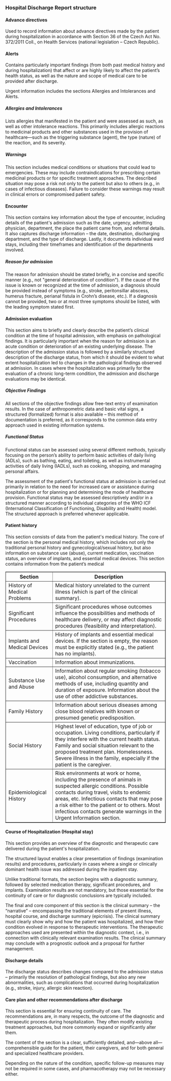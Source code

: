 ### Hospital Discharge Report structure

#### Advance directives

Used to record information about advance directives made by the patient during hospitalization in accordance with Section 36 of the Czech Act No. 372/2011 Coll., on Health Services (national legislation – Czech Republic).

#### Alerts

Contains particularly important findings (from both past medical history and during hospitalization) that affect or are highly likely to affect the patient’s health status, as well as the nature and scope of medical care to be provided after discharge.

Urgent information includes the sections Allergies and Intolerances and Alerts.

##### Allergies and Intolerances

Lists allergies that manifested in the patient and were assessed as such, as well as other intolerance reactions. This primarily includes allergic reactions to medicinal products and other substances used in the provision of healthcare—such as the triggering substance (agent), the type (nature) of the reaction, and its severity.

##### Warnings

This section includes medical conditions or situations that could lead to emergencies. These may include contraindications for prescribing certain medicinal products or for specific treatment approaches. The described situation may pose a risk not only to the patient but also to others (e.g., in cases of infectious diseases). Failure to consider these warnings may result in clinical errors or compromised patient safety.

#### Encounter

This section contains key information about the type of encounter, including details of the patient's admission such as the date, urgency, admitting physician, department, the place the patient came from, and referral details. It also captures discharge information – the date, destination, discharging department, and the type of discharge. Lastly, it documents individual ward stays, including their timeframes and identification of the departments involved.

##### Reason for admission

The reason for admission should be stated briefly, in a concise and specific manner (e.g., not "general deterioration of condition"). If the cause of the issue is known or recognized at the time of admission, a diagnosis should be provided instead of symptoms (e.g., stroke, peritonsillar abscess, humerus fracture, perianal fistula in Crohn’s disease, etc.). If a diagnosis cannot be provided, two or at most three symptoms should be listed, with the leading symptom stated first.

#### Admission evaluation

This section aims to briefly and clearly describe the patient’s clinical condition at the time of hospital admission, with emphasis on pathological findings. It is particularly important when the reason for admission is an acute condition or deterioration of an existing underlying disease. The description of the admission status is followed by a similarly structured description of the discharge status, from which it should be evident to what extent hospitalization led to changes in the pathological findings observed at admission. In cases where the hospitalization was primarily for the evaluation of a chronic long-term condition, the admission and discharge evaluations may be identical.

##### Objective Findings

All sections of the objective findings allow free-text entry of examination results. In the case of anthropometric data and basic vital signs, a structured (formalized) format is also available – this method of documentation is preferred, as it corresponds to the common data entry approach used in existing information systems.

##### Functional Status

Functional status can be assessed using several different methods, typically focusing on the person’s ability to perform basic activities of daily living (ADLs), such as bathing, eating, and toileting, as well as instrumental activities of daily living (IADLs), such as cooking, shopping, and managing personal affairs.

The assessment of the patient's functional status at admission is carried out primarily in relation to the need for increased care or assistance during hospitalization or for planning and determining the mode of healthcare provision. Functional status may be assessed descriptively and/or in a structured manner according to individual categories of the WHO ICF (International Classification of Functioning, Disability and Health) model. The structured approach is preferred whenever applicable.

#### Patient history

This section consists of data from the patient's medical history. The core of the section is the personal medical history, which includes not only the traditional personal history and gynecological/sexual history, but also information on substance use (abuse), current medication, vaccination status, an overview of implants, and essential medical devices.
This section contains information from the patient’s medical

<table border="1" cellpadding="6" cellspacing="0">
  <thead>
    <tr>
      <th>Section</th>
      <th>Description</th>
    </tr>
  </thead>
  <tbody>
    <tr>
      <td>History of Medical Problems</td>
      <td>Medical history unrelated to the current illness (which is part of the clinical summary).</td>
    </tr>
    <tr>
      <td>Significant Procedures</td>
      <td>Significant procedures whose outcomes influence the possibilities and methods of healthcare delivery, or may affect diagnostic procedures (feasibility and interpretation).</td>
    </tr>
    <tr>
      <td>Implants and Medical Devices</td>
      <td>History of implants and essential medical devices. If the section is empty, the reason must be explicitly stated (e.g., the patient has no implants).</td>
    </tr>
    <tr>
      <td>Vaccination</td>
      <td>Information about immunizations.</td>
    </tr>
    <tr>
      <td>Substance Use and Abuse</td>
      <td>Information about regular smoking (tobacco use), alcohol consumption, and alternative methods of use, including quantity and duration of exposure. Information about the use of other addictive substances.</td>
    </tr>
    <tr>
      <td>Family History</td>
      <td>Information about serious diseases among close blood relatives with known or presumed genetic predisposition.</td>
    </tr>
    <tr>
      <td>Social History</td>
      <td>Highest level of education, type of job or occupation. Living conditions, particularly if they interfere with the current health status. Family and social situation relevant to the proposed treatment plan. Homelessness. Severe illness in the family, especially if the patient is the caregiver.</td>
    </tr>
    <tr>
      <td>Epidemiological History</td>
      <td>Risk environments at work or home, including the presence of animals in suspected allergic conditions. Possible contacts during travel, visits to endemic areas, etc. Infectious contacts that may pose a risk either to the patient or to others. Most infectious contacts generate warnings in the Urgent Information section.</td>
    </tr>
  </tbody>
</table>

#### Course of Hospitalization (Hospital stay)

This section provides an overview of the diagnostic and therapeutic care delivered during the patient's hospitalization.

The structured layout enables a clear presentation of findings (examination results) and procedures, particularly in cases where a single or clinically dominant health issue was addressed during the inpatient stay.

Unlike traditional formats, the section begins with a diagnostic summary, followed by selected medication therapy, significant procedures, and implants. Examination results are not mandatory, but those essential for the continuity of care or for diagnostic conclusions are typically included.

The final and core component of this section is the clinical summary – the “narrative” – encompassing the traditional elements of present illness, hospital course, and discharge summary (epicrisis). The clinical summary must clearly show why and how the patient was hospitalized, and how their condition evolved in response to therapeutic interventions. The therapeutic approaches used are presented within the diagnostic context, i.e., in connection with clinically relevant examination results. The clinical summary may conclude with a prognostic outlook and a proposal for further management.

#### Discharge details

The discharge status describes changes compared to the admission status – primarily the resolution of pathological findings, but also any new abnormalities, such as complications that occurred during hospitalization (e.g., stroke, injury, allergic skin reaction).

#### Care plan and other recommendations after discharge

This section is essential for ensuring continuity of care. The recommendations are, in many respects, the outcome of the diagnostic and therapeutic process during hospitalization. They often modify existing treatment approaches, but more commonly expand or significantly alter them.

The content of the section is a clear, sufficiently detailed, and—above all—comprehensible guide for the patient, their caregivers, and for both general and specialized healthcare providers.

Depending on the nature of the condition, specific follow-up measures may not be required in some cases, and pharmacotherapy may not be necessary either.
